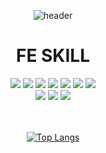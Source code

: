 <div align="center">

  ![header](https://capsule-render.vercel.app/api?type=soft&height=50&color=BA79FF&text=Welcom%20to%20My%20Space&fontColor=fff&fontSize=20&animation=twinkling)
 
# FE SKILL
<img src="https://img.shields.io/badge/REACT-61DAFB?style=for-the-badge&logo=react&logoColor=white">
<img src="https://img.shields.io/badge/REDUX-764ABC?style=for-the-badge&logo=redux&logoColor=white">
<img src="https://img.shields.io/badge/MOBX-FF9955?style=for-the-badge&logo=mobx&logoColor=white">
<img src="https://img.shields.io/badge/NEXT-000000?style=for-the-badge&logo=next.js&logoColor=white">
<img src="https://img.shields.io/badge/TYPESCRIPT-3178C6?style=for-the-badge&logo=typescript&logoColor=white">
<img src="https://img.shields.io/badge/JAVASCRIPT-F7DF1E?style=for-the-badge&logo=javascript&logoColor=white">
<img src="https://img.shields.io/badge/ESLINT-4B32C3?style=for-the-badge&logo=eslint&logoColor=white">
<br/>
<img src="https://img.shields.io/badge/REACT_NATIVE-61DAFB?style=for-the-badge&logo=react&logoColor=white">
<img src="https://img.shields.io/badge/EXPO-000020?style=for-the-badge&logo=expo&logoColor=white">
<img src="https://img.shields.io/badge/VUE-4FC08D?style=for-the-badge&logo=vue.js&logoColor=white">

<br/>
<br/>
<br/>

[![Top Langs](https://github-readme-stats.vercel.app/api/top-langs/?username=decodingdog&compact&theme=tokyonight)](https://github.com/anuraghazra/github-readme-stats)

</div>
